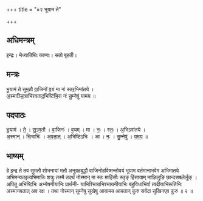 +++
title = "०२ भूयाम ते"

+++
## अधिमन्त्रम्
इन्द्रः। मेध्यातिथिः काण्वः। सतो बृहती।

## मन्त्रः
भू॒याम॑ ते सुम॒तौ वा॒जिनो॑ व॒यं मा नः॑ स्तर॒भिमा॑तये ।  
अ॒स्माञ्चि॒त्राभि॑रवताद॒भिष्टि॑भि॒रा नः॑ सु॒म्नेषु॑ यामय ॥

## पदपाठः
भू॒याम॑ । ते॒ । सु॒ऽम॒तौ । वा॒जिनः॑ । व॒यम् । मा । नः॒ । स्तः॒ । अ॒भिऽमा॑तये ।  
अ॒स्मान् । चि॒त्राभिः॑ । अ॒व॒ता॒त् । अ॒भिष्टि॑ऽभिः । आ । नः॒ । सु॒म्नेषु॑ । य॒म॒य॒ ॥

## भाष्यम्
हे इन्द्र ते तव सुमतौ शोभनायां मतौ अनुग्रहबुद्धौ वाजिनोहविष्मन्तोवयं भूयाम वर्तमानाभवेम अभिमातये अभिमन्यतइत्यभिमातिः शत्रुः तस्मै तदर्थं नोस्मान् मा स्तः माहिंसीः स्तृङ् हिंसायाम् माङिलुङि छान्दसश्च्लेर्लुक् । अपितु अभिष्टिभिः अभ्येषणीयाभिः प्रार्थनी- याभिश्चित्राभिश्चायनीयाभिः बहुविधाभिर्वा त्वदीयाभिरूतिभिः अस्मानवतात् अव रक्ष । तथा नोस्मान् सुम्नेषु सुखेषु आयामय आयतान् कुरु सर्वदा सुखिनएव कुरु ॥ २ ॥